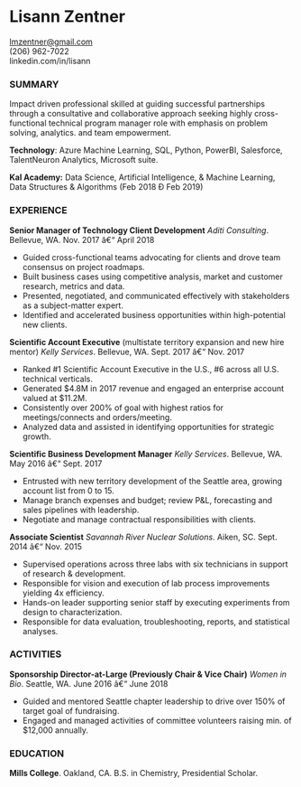 # **Lisann Zentner**   
lmzentner@gmail.com       
(206) 962-7022   
linkedin.com/in/lisann    

### **SUMMARY**
Impact driven professional skilled at guiding successful partnerships through a consultative and collaborative approach seeking highly cross-functional technical program manager role with emphasis on problem solving, analytics. and team empowerment.

**Technology**: Azure Machine Learning, SQL, Python, PowerBI, Salesforce, TalentNeuron Analytics, Microsoft suite.

**Kal Academy:** Data Science, Artificial Intelligence, & Machine Learning, Data Structures & Algorithms (Feb 2018 Ð Feb 2019)

### **EXPERIENCE**
**Senior Manager of Technology Client Development**
_Aditi Consulting_. Bellevue, WA. 
Nov. 2017 â€“ April 2018
* Guided cross-functional teams advocating for clients and drove team consensus on project roadmaps.
* Built business cases using competitive analysis, market and customer research, metrics and data.
* Presented, negotiated, and communicated effectively with stakeholders as a subject-matter expert.
* Identified and accelerated business opportunities within high-potential new clients.

**Scientific Account Executive** (multistate territory expansion and new hire mentor)
_Kelly Services_. Bellevue, WA.
Sept. 2017 â€“ Nov. 2017
* Ranked #1 Scientific Account Executive in the U.S., #6 across all U.S. technical verticals.
* Generated $4.8M in 2017 revenue and engaged an enterprise account valued at $11.2M.
* Consistently over 200% of goal with highest ratios for meetings/connects and orders/meeting.
* Analyzed data and assisted in identifying opportunities for strategic growth.

**Scientific Business Development Manager**
_Kelly Services_. Bellevue, WA.
May 2016 â€“ Sept. 2017
* Entrusted with new territory development of the Seattle area, growing account list from 0 to 15.
* Manage branch expenses and budget; review P&L, forecasting and sales pipelines with leadership.
* Negotiate and manage contractual responsibilities with clients.

**Associate Scientist**
_Savannah River Nuclear Solutions_. Aiken, SC.
Sept. 2014 â€“ Nov. 2015
* Supervised operations across three labs with six technicians in support of research & development.
* Responsible for vision and execution of lab process improvements yielding 4x efficiency.
* Hands-on leader supporting senior staff by executing experiments from design to characterization.
* Responsible for data evaluation, troubleshooting, reports, and statistical analyses.

### **ACTIVITIES**
**Sponsorship Director-at-Large (Previously Chair & Vice Chair)**
_Women in Bio_. Seattle, WA.
June 2016 â€“ June 2018
* Guided and mentored Seattle chapter leadership to drive over 150% of target goal of fundraising.
* Engaged and managed activities of committee volunteers raising min. of $12,000 annually.

### **EDUCATION**
**Mills College**. Oakland, CA.
B.S. in Chemistry, Presidential Scholar.

